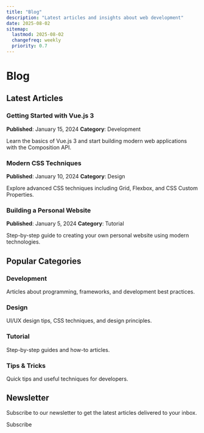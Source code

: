 ```yaml
---
title: "Blog"
description: "Latest articles and insights about web development"
date: 2025-08-02
sitemap:
  lastmod: 2025-08-02
  changefreq: weekly
  priority: 0.7
---
```


# Blog

## Latest Articles

### Getting Started with Vue.js 3
**Published**: January 15, 2024
**Category**: Development

Learn the basics of Vue.js 3 and start building modern web applications with the Composition API.

### Modern CSS Techniques
**Published**: January 10, 2024
**Category**: Design

Explore advanced CSS techniques including Grid, Flexbox, and CSS Custom Properties.

### Building a Personal Website
**Published**: January 5, 2024
**Category**: Tutorial

Step-by-step guide to creating your own personal website using modern technologies.

## Popular Categories

### Development
Articles about programming, frameworks, and development best practices.

### Design
UI/UX design tips, CSS techniques, and design principles.

### Tutorial
Step-by-step guides and how-to articles.

### Tips & Tricks
Quick tips and useful techniques for developers.

## Newsletter

Subscribe to our newsletter to get the latest articles delivered to your inbox.

<UButton color="primary" variant="solid">
  Subscribe
</UButton> 